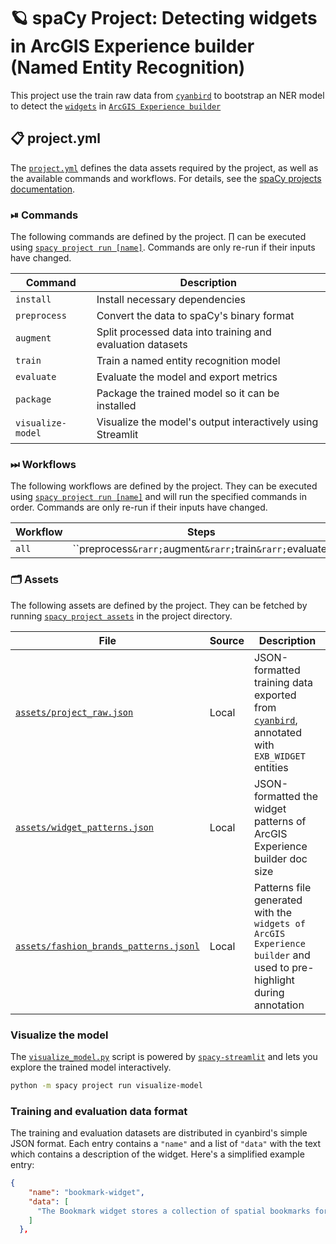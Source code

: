 # 🪐 spaCy Project: Detecting widgets in ArcGIS Experience builder (Named Entity Recognition)

This project use the train raw data from [`cyanbird`](https://github.com/mike-han/cyanbird) to bootstrap an NER model to detect the [`widgets`](https://doc.arcgis.com/en/experience-builder/configure-widgets/widgets-overview.htm) in [`ArcGIS Experience builder`](https://www.esri.com/en-us/arcgis/products/arcgis-experience-builder/overview)

## 📋 project.yml
The [`project.yml`](project.yml) defines the data assets required by the
project, as well as the available commands and workflows. For details, see the
[spaCy projects documentation](https://spacy.io/usage/projects).

### ⏯ Commands

The following commands are defined by the project. ∏
can be executed using [`spacy project run [name]`](https://spacy.io/api/cli#project-run).
Commands are only re-run if their inputs have changed.

| Command | Description |
| --- | --- |
| `install` | Install necessary dependencies |
| `preprocess` | Convert the data to spaCy's binary format |
| `augment` | Split processed data into training and evaluation datasets |
| `train` | Train a named entity recognition model |
| `evaluate` | Evaluate the model and export metrics |
| `package` | Package the trained model so it can be installed |
| `visualize-model` | Visualize the model's output interactively using Streamlit |

### ⏭ Workflows

The following workflows are defined by the project. They
can be executed using [`spacy project run [name]`](https://spacy.io/api/cli#project-run)
and will run the specified commands in order. Commands are only re-run if their
inputs have changed.

| Workflow | Steps |
| --- | --- |
| `all` | ``preprocess` &rarr; `augment` &rarr; `train` &rarr; `evaluate` |

### 🗂 Assets

The following assets are defined by the project. They can
be fetched by running [`spacy project assets`](https://spacy.io/api/cli#project-assets)
in the project directory.

| File | Source | Description |
| --- | --- | --- |
| [`assets/project_raw.json`](assets/project_raw.json) | Local | JSON-formatted training data exported from [`cyanbird`](https://github.com/mike-han/cyanbird), annotated with `EXB_WIDGET` entities |
| [`assets/widget_patterns.json`](assets/widget_patterns.json) | Local | JSON-formatted the widget patterns of ArcGIS Experience builder doc size|
| [`assets/fashion_brands_patterns.jsonl`](assets/fashion_brands_patterns.jsonl) | Local | Patterns file generated with the `widgets of ArcGIS Experience builder` and used to pre-highlight during annotation |

### Visualize the model

The [`visualize_model.py`](scripts/visualize_model.py) script is powered by
[`spacy-streamlit`](https://github.com/explosion/spacy-streamlit) and lets you
explore the trained model interactively.

```bash
python -m spacy project run visualize-model
```

### Training and evaluation data format

The training and evaluation datasets are distributed in cyanbird's simple JSON
format. Each entry contains a `"name"` and a list of
`"data"` with the text which contains a description of the widget. Here's a
simplified example entry:

```json
{
    "name": "bookmark-widget",
    "data": [
      "The Bookmark widget stores a collection of spatial bookmarks for a selected map. Specify 2D or 3D geographic locations with different extents, view angles (for 3D), layer visibility, and drawing marks."
    ]
  },
```
